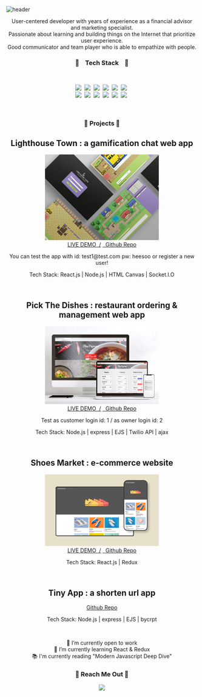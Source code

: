 ![header](https://capsule-render.vercel.app/api?type=waving&color=auto&height=300&width=800&text=Hi,%20I'm%20Heesoo&fontSize=60)

<p align="center">
  User-centered developer with years of experience as a financial advisor and marketing specialist. </br>
  Passionate about learning and building things on the Internet that prioritize user experience.</br>
  Good communicator and team player who is able to empathize with people.
</p>

<h3 align="center"> 🧡 &nbsp&nbsp Tech Stack &nbsp&nbsp 🧡</h3>
</br>
<p align="center">
  <img src="https://img.shields.io/badge/Javascript-FFAE42?style=flat-square&logo=Javascript&logoColor=white"/>&nbsp
  <img src="https://img.shields.io/badge/HTML-E34F26?style=flat-square&logo=HTML5&logoColor=white"/>&nbsp
  <img src="https://img.shields.io/badge/CSS-1572B6?style=flat-square&logo=CSS3&logoColor=white"/>&nbsp
  <img src="https://img.shields.io/badge/React-0088CC?style=flat-square&logo=React&logoColor=white"/>&nbsp
  <img src="https://img.shields.io/badge/Node.js-339933?style=flat-square&logo=Node.js&logoColor=white"/>&nbsp
  <img src="https://img.shields.io/badge/Express-2E77BC?style=flat-square&logo=Express&logoColor=white"/>&nbsp
  </br>
  <img src="https://img.shields.io/badge/PostgreSQL-4169E1?style=flat-square&logo=PostgreSQL&logoColor=white"/>&nbsp
  <img src="https://img.shields.io/badge/MongoDB-47A248?style=flat-square&logo=MongoDB&logoColor=white"/>&nbsp
  <img src="https://img.shields.io/badge/Socket.io-010101?style=flat-square&logo=Socket.io&logoColor=white"/>&nbsp
  <img src="https://img.shields.io/badge/Git-F05032?style=flat-square&logo=Git&logoColor=white"/>&nbsp
  <img src="https://img.shields.io/badge/Cypress-17202c?style=flat-square&logo=Cypress&logoColor=white"/>&nbsp
  <img src="https://img.shields.io/badge/Figma-f24e1e?style=flat-square&logo=Figma&logoColor=white"/>&nbsp
</p>
</br>
<h3 align="center"> 💚 Projects 💚 </h3>

<div align="center">
  <h2>Lighthouse Town : a gamification chat web app</h2>
  <img src="img/lighthousetown.jpg" width="300px"></br>
  <a href="https://lighthouse-town.herokuapp.com" target="_blank"><span>LIVE DEMO&nbsp&nbsp/</span></a>
  <a href="https://github.com/IamHPark/lighthouse-town" target="_blank"><span>&nbsp&nbspGithub Repo</span></a>
  <p>You can test the app with id: test1@test.com pw: heesoo or register a new user!</p>
  <p>Tech Stack: React.js | Node.js | HTML Canvas | Socket.I.O</p>
  </br>

  <h2>Pick The Dishes : restaurant ordering & management web app</h2>
  <img src="img/pickthedish.jpg" width="300px"></br>
  <a href="https://pickthedishes.herokuapp.com" target="_blank"><span>LIVE DEMO&nbsp&nbsp/</span></a>
  <a href="https://github.com/IamHPark/pickthedishes" target="_blank"><span>&nbsp&nbspGithub Repo</span></a>
    <p>Test as customer login id: 1 / as owner login id: 2</p>
    <p>Tech Stack: Node.js | express | EJS | Twilio API | ajax </p>
  </br>
  
  <h2>Shoes Market : e-commerce website </h2>
  <img src="img/shopping-mall.jpg" width="300px"></br>
  <a href="https://iamhpark.github.io/shopping-mall/" target="_blank"><span>LIVE DEMO&nbsp&nbsp/</span></a>
  <a href="https://github.com/IamHPark/shopping-mall" target="_blank"><span>&nbsp&nbspGithub Repo</span></a>
    <p>Tech Stack: React.js | Redux</p>
  </br>
  
  <h2>Tiny App : a shorten url app </h2>
  <a href="https://github.com/IamHPark/tinyapp" target="_blank"><p>Github Repo</p></a>
  <p>Tech Stack: Node.js | express | EJS | bycrpt </p>
</div>
</br>

<p align="center">
🔭 I’m currently open to work </br>
🌱 I’m currently learning React & Redux</br>
📚 I'm currently reading "Modern Javascript Deep Dive"
</p>

<h3 align="center"> 💜 Reach Me Out 💜 </h3>
<p align="center"><a href="https://www.linkedin.com/in/heesoo-park/"><img src="https://img.shields.io/badge/LinkedIn-0A66C2?style=flat-square&logo=LinkedIn&logoColor=white"/></a></p>

<!--
**IamHPark/IamHPark** is a ✨ _special_ ✨ repository because its `README.md` (this file) appears on your GitHub profile.

Here are some ideas to get you started:

- 🔭 I’m currently working on ...
- 🌱 I’m currently learning ...
- 👯 I’m looking to collaborate on ...
- 🤔 I’m looking for help with ...
- 💬 Ask me about ...
- 📫 How to reach me: ...
- 😄 Pronouns: ...
- ⚡ Fun fact: ...
-->
